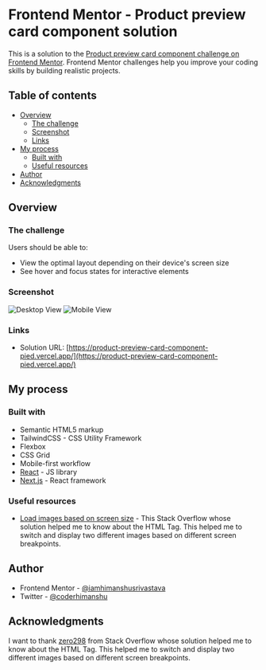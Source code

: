 # Frontend Mentor - Product preview card component solution

This is a solution to the [Product preview card component challenge on Frontend Mentor](https://www.frontendmentor.io/challenges/product-preview-card-component-GO7UmttRfa). Frontend Mentor challenges help you improve your coding skills by building realistic projects.

## Table of contents

- [Overview](#overview)
  - [The challenge](#the-challenge)
  - [Screenshot](#screenshot)
  - [Links](#links)
- [My process](#my-process)
  - [Built with](#built-with)
  - [Useful resources](#useful-resources)
- [Author](#author)
- [Acknowledgments](#acknowledgments)

## Overview

### The challenge

Users should be able to:

- View the optimal layout depending on their device's screen size
- See hover and focus states for interactive elements

### Screenshot

![Desktop View](./product-preview-card-component-desktop-solution-screenshot.png.jpg)
![Mobile View](./product-preview-card-component-mobile-solution-screenshot.png.jpg)

### Links

- Solution URL: [https://product-preview-card-component-pied.vercel.app/](https://product-preview-card-component-pied.vercel.app/)

## My process

### Built with

- Semantic HTML5 markup
- TailwindCSS - CSS Utility Framework
- Flexbox
- CSS Grid
- Mobile-first workflow
- [React](https://reactjs.org/) - JS library
- [Next.js](https://nextjs.org/) - React framework

### Useful resources

- [Load images based on screen size](https://stackoverflow.com/questions/23414817/load-images-based-on-screen-size) - This Stack Overflow whose solution helped me to know about the HTML <picture> Tag. This helped me to switch and display two different images based on different screen breakpoints.

## Author

- Frontend Mentor - [@iamhimanshusrivastava](https://www.frontendmentor.io/profile/iamhimanshusrivastava)
- Twitter - [@coderhimanshu](https://www.twitter.com/coderhimanshu)

## Acknowledgments

I want to thank [zero298](https://stackoverflow.com/users/691711/zero298) from Stack Overflow whose solution helped me to know about the HTML <picture> Tag. This helped me to switch and display two different images based on different screen breakpoints.
